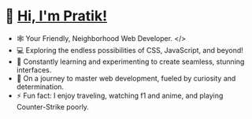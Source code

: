 # 👋 [Hi, I'm Pratik!](https://pratixmistry.github.io/)

- 🕸️ Your Friendly, Neighborhood Web Developer. </>
- 💻 Exploring the endless possibilities of CSS, JavaScript, and beyond!
- 🌱 Constantly learning and experimenting to create seamless, stunning interfaces.
- 🚀 On a journey to master web development, fueled by curiosity and determination.
- ⚡ Fun fact: I enjoy traveling, watching f1 and anime, and playing Counter-Strike poorly.
